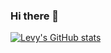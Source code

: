 ### Hi there 👋

[![Levy's GitHub stats](https://github-readme-stats.vercel.app/api?username=levysantiago)](https://github.com/levysantiago/github-readme-stats)
